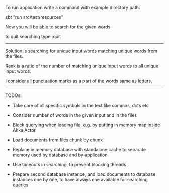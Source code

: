 To run application write a command with example directory path:

sbt "run src/test/resources"

Now you will be able to search for the given words

to quit searching type :quit

--------------------------------

Solution is searching for unique input words matching unique words from the files.

Rank is a ratio of the number of matching unique input words to all unique input words.

I consider all punctuation marks as a part of the words same as letters.

--------------------------------

TODOs:

- Take care of all specific symbols in the text like commas, dots etc

- Consider number of words in the given input and in the files

- Block querying when loading file, e.g. by putting in memory map inside Akka Actor

- Load documents from files chunk by chunk

- Replace in memory database with standalone cache to separate memory used by database and by application

- Use timeouts in searching, to prevent blocking threads

- Prepare second database instance, and load documents to database instances one by one, to have always one available for searching queries
